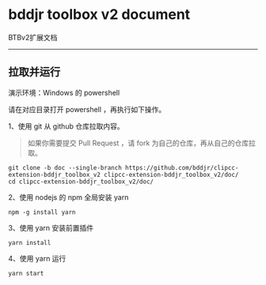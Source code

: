 # bddjr toolbox v2 document
BTBv2扩展文档

***
## 拉取并运行

演示环境：Windows 的 powershell  

请在对应目录打开 powershell ，再执行如下操作。  

1、使用 git 从 github 仓库拉取内容。  
> 如果你需要提交 Pull Request ，请 fork 为自己的仓库，再从自己的仓库拉取。
```
git clone -b doc --single-branch https://github.com/bddjr/clipcc-extension-bddjr_toolbox_v2 clipcc-extension-bddjr_toolbox_v2/doc/
cd clipcc-extension-bddjr_toolbox_v2/doc/
```

2、使用 nodejs 的 npm 全局安装 yarn  
```
npm -g install yarn
```

3、使用 yarn 安装前置插件
```
yarn install
```

4、使用 yarn 运行
```
yarn start
```
